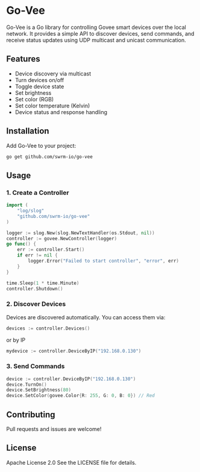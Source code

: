 # Go-Vee

Go-Vee is a Go library for controlling Govee smart devices over the local network. It provides a simple API to discover devices, send commands, and receive status updates using UDP multicast and unicast communication.

## Features
- Device discovery via multicast
- Turn devices on/off
- Toggle device state
- Set brightness
- Set color (RGB)
- Set color temperature (Kelvin)
- Device status and response handling

## Installation
Add Go-Vee to your project:

```sh
go get github.com/swrm-io/go-vee
```

## Usage

### 1. Create a Controller
```go
import (
    "log/slog"
    "github.com/swrm-io/go-vee"
)

logger := slog.New(slog.NewTextHandler(os.Stdout, nil))
controller := govee.NewController(logger)
go func() {
    err := controller.Start()
    if err != nil {
        logger.Error("Failed to start controller", "error", err)
    }
}

time.Sleep(1 * time.Minute)
controller.Shutdown()
```

### 2. Discover Devices
Devices are discovered automatically. You can access them via:
```go
devices := controller.Devices()
```
or by IP
```go
mydevice := controller.DeviceByIP("192.168.0.130")
```

### 3. Send Commands
```go
device := controller.DeviceByIP("192.168.0.130")
device.TurnOn()
device.SetBrightness(80)
device.SetColor(govee.Color{R: 255, G: 0, B: 0}) // Red
```

## Contributing
Pull requests and issues are welcome!

## License
Apache License 2.0
See the LICENSE file for details.
